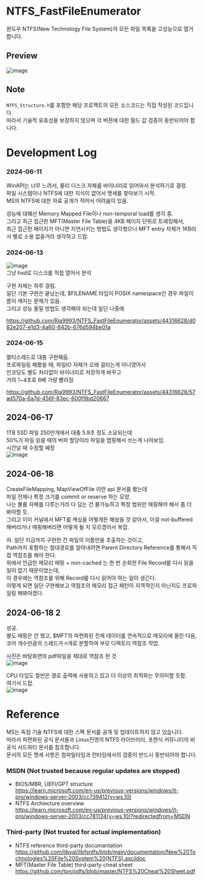 # NTFS_FastFileEnumerator
윈도우 NTFS(New Technology File System)의 모든 파일 목록을 고성능으로 열거합니다.

## Preview
![image](https://github.com/Ria9993/NTFS_FastFileEnumerator/assets/44316628/f141eec8-4207-4040-9842-0190e24298e2)  

## Note
`NTFS_Structure.h`를 포함한 해당 프로젝트의 모든 소스코드는 직접 작성된 코드입니다.   
따라서 기술적 유효성을 보장하지 않으며 각 버젼에 대한 필드 값 검증이 동반되어야 합니다.  

# Development Log
### 2024-06-11  
WinAPI는 너무 느려서, 물리 디스크 자체를 바이너리로 읽어와서 분석하기로 결정.  
파일 시스템이나 NTFS에 대한 지식이 없어서 명세를 찾아보기 시작.  
MS의 NTFS에 대한 자료 공개가 적어서 어려움이 있음.  

성능에 대해선 Memory Mapped File이나 non-temporal load를 생각 중.  
그리고 최근 접근한 MFT(Master File Table)을 4KB 페이지 단위로 트래킹해서,  
최근 접근한 페이지가 아니면 지연시키는 방법도 생각했으나 MFT entry 자체가 1KB라서 별로 소용 없을거라 생각하고 드랍.  

### 2024-06-13
![image](https://github.com/user-attachments/assets/7b1bb083-0762-475b-9145-9eaee177c0bc)  
그냥 hxd로 디스크를 직접 열어서 분석

구현 자체는 하루 걸림.  
일단 기본 구현은 끝났는데, $FILENAME 타입이 POSIX namespace인 경우 파일이름이 깨지는 문제가 있음.  
그리고 성능 올릴 방법도 생각해야 되는데 일단 나중에  

https://github.com/Ria9993/NTFS_FastFileEnumerator/assets/44316628/d082e207-e1d3-4a60-842b-676d594be01a


### 2024-06-15
멀티스레드로 대충 구현해둠.  
프로파일링 해봤을 때, 파일IO 자체가 오래 걸리는게 아니였어서  
인코딩도 별도 처리없이 바이너리로 저장하게 바꾸고  
거의 1~4초로 6배 가량 빨라짐  

https://github.com/Ria9993/NTFS_FastFileEnumerator/assets/44316628/57ad570a-6a7d-456f-83ec-600f9bd20667

## 2024-06-17
1TB SSD 파일 250만개에서 대충 5.9초 정도 소요되는데  
50%가 파일 읽을 때의 버퍼 할당이라 파일을 맵핑해서 쓰는게 나아보임.  
시간날 때 수정할 예정  
![image](https://github.com/Ria9993/NTFS_FastFileEnumerator/assets/44316628/a31c3c4a-305b-4879-b750-3b74c6b77630)

## 2024-06-18
CreateFileMapping, MapViewOfFile 이런 api 문서를 봤는데  
파일 전체나 특정 크기를 commit or reserve 하는 모양.  
나는 볼륨 자체를 다루는거라 다 담는 건 불가능하고 특정 범위만 매핑해야 해서 좀 더 봐야할 듯.  
그리고 이미 커널에서 MFT를 캐싱을 어떻게든 해놨을 것 같아서, 이걸 not-buffered 해버리거나 매핑해버리면 어떻게 될 지 모르겠어서 복잡.  

자. 일단 지금까지 구현한 건 파일의 이름만을 추출하는 것이고,  
Path까지 포함하는 절대경로를 알아내려면 Parent Directory Reference를 통해서 직접 역참조를 해야 한다.  
위에서 언급한 메모리 매핑 + non-cached 는 한 번 순회한 File Record를 다시 읽을 일이 없기 때문이었는데,  
이 경우에는 역참조를 위해 Record를 다시 읽어야 하는 일이 생긴다.  
이렇게 되면 일단 구현해보고 역참조의 메모리 접근 패턴이 지역적인지 아닌지도 프로파일링 해봐야겠다.   

## 2024-06-18 2
성공.  
별도 매핑은 안 했고, $MFT의 파편화된 전체 데이터를 연속적으로 메모리에 올린 다음,  
코어 개수만큼의 스레드가 n개로 분할하여 부모 디렉토리 역참조 작업.  

사진은 바탕화면의 pdf파일을 제대로 역참조 한 것  
![image](https://github.com/Ria9993/NTFS_FastFileEnumerator/assets/44316628/f141eec8-4207-4040-9842-0190e24298e2)  

CPU 타임도 절반은 경로 출력에 사용하고 있고 더 이상의 최적화는 무의미할 듯함.  
여기서 드랍.  
![image](https://github.com/Ria9993/NTFS_FastFileEnumerator/assets/44316628/3587e292-163e-4b6f-a28c-40690467c5d6)




# Reference  
MS는 독점 기술 NTFS에 대한 스펙 문서를 공개 및 업데이트하지 않고 있습니다.  
따라서 파편화된 공식 문서들과 Linux진영의 NTFS 라이브러리, 포렌식 커뮤니티의 비공식 서드파티 문서를 참조합니다.  
문서의 모든 명세 사항은 컴파일타임과 런타임에서의 검증이 반드시 동반되어야 합니다.  

### MSDN (Not trusted because regular updates are stopped)
- BIOS/MBR, UEFI/GPT structure  
https://learn.microsoft.com/en-us/previous-versions/windows/it-pro/windows-server-2003/cc739412(v=ws.10)
- NTFS Archiecture overview  
https://learn.microsoft.com/en-us/previous-versions/windows/it-pro/windows-server-2003/cc781134(v=ws.10)?redirectedfrom=MSDN
### Third-party (Not trusted for actual implementation)
- NTFS reference third-party documantation  
https://github.com/libyal/libfsntfs/blob/main/documentation/New%20Technologies%20File%20System%20(NTFS).asciidoc
- MFT(Master File Table) third-party cheat sheet  
https://github.com/tpn/pdfs/blob/master/NTFS%20Cheat%20Sheet.pdf  
